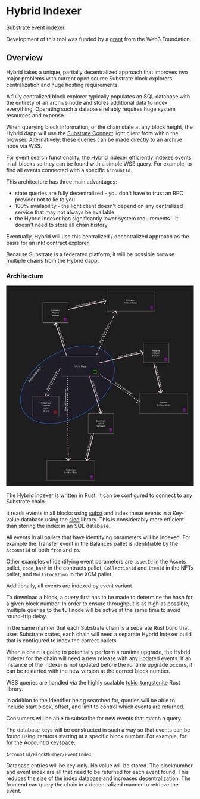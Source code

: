 # Hybrid Indexer
Substrate event indexer.

Development of this tool was funded by a [grant](https://github.com/w3f/Grants-Program/blob/master/applications/hybrid.md) from the Web3 Foundation.

## Overview

Hybrid takes a unique, partially decentralized approach that improves two major problems with current open source Substrate block explorers: centralization and huge hosting requirements.

A fully centralized block explorer typically populates an SQL database with the entirety of an archive node and stores additional data to index everything. Operating such a database reliably requires huge system resources and expense.

When querying block information, or the chain state at any block height, the Hybrid dapp will use the [Substrate Connect](https://substrate.io/developers/substrate-connect/) light client from within the browser. Alternatively, these queries can be made directly to an archive node via WSS.

For event search functionality, the Hybrid indexer efficiently indexes events in all blocks so they can be found with a simple WSS query. For example, to find all events connected with a specific `AccountId`.

This architecture has three main advantages:
- state queries are fully decentralized - you don't have to trust an RPC provider not to lie to you
- 100% availability - the light client doesn't depend on any centralized service that may not always be available
- the Hybrid indexer has significantly lower system requirements - it doesn't need to store all chain history

Eventually, Hybrid will use this centralized / decentralized approach as the basis for an ink! contract explorer.

Because Substrate is a federated platform, it will be possible browse multiple chains from the Hybrid dapp.

### Architecture

![Hybrid Architecture](https://raw.githubusercontent.com/ethernomad/hybrid-diagram/main/hybrid.png)

The Hybrid indexer is written in Rust. It can be configured to connect to any Substrate chain.

It reads events in all blocks using [subxt](https://github.com/paritytech/subxt) and index these events in a Key-value database using the [sled](http://sled.rs/) library. This is considerably more efficient than storing the index in an SQL database.

All events in all pallets that have identifying parameters will be indexed. For example the Transfer event in the Balances pallet is identifiable by the `AccountId` of both `from` and `to`.

Other examples of identifying event parameters are `assetId` in the Assets pallet, `code_hash` in the contracts pallet, `CollectionId` and `ItemId` in the NFTs pallet, and `MultiLocation` in the XCM pallet.

Additionally, all events are indexed by event variant.

To download a block, a query first has to be made to determine the hash for a given block number. In order to ensure throughput is as high as possible, multiple queries to the full node will be active at the same time to avoid round-trip delay.

In the same manner that each Substrate chain is a separate Rust build that uses Substrate crates, each chain will need a separate Hybrid Indexer build that is configured to index the correct pallets.

When a chain is going to potentially perform a runtime upgrade, the Hybrid Indexer for the chain will need a new release with any updated events. If an instance of the indexer is not updated before the runtime upgrade occurs, it can be restarted with the new version at the correct block number.

WSS queries are handled via the highly scalable [tokio_tungstenite](https://github.com/snapview/tokio-tungstenite) Rust library.

In addition to the identifier being searched for, queries will be able to include start block, offset, and limit to control which events are returned.

Consumers will be able to subscribe for new events that match a query.

The database keys will be constructed in such a way so that events can be found using iterators starting at a specific block number. For example, for for the AccountId keyspace:

`AccountId/BlockNumber/EventIndex`

Database entries will be key-only. No value will be stored. The blocknumber and event index are all that need to be returned for each event found. This reduces the size of the index database and increases decentralization. The frontend can query the chain in a decentralized manner to retrieve the event.
